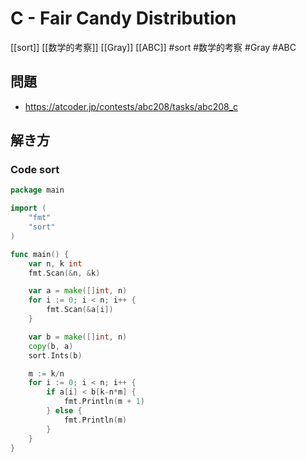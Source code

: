 # C - Fair Candy Distribution
[[sort]] [[数学的考察]] [[Gray]] [[ABC]]
#sort #数学的考察 #Gray #ABC 

## 問題
- https://atcoder.jp/contests/abc208/tasks/abc208_c

## 解き方
### Code sort
```go
package main

import (
	"fmt"
	"sort"
)

func main() {
	var n, k int
	fmt.Scan(&n, &k)

	var a = make([]int, n)
	for i := 0; i < n; i++ {
		fmt.Scan(&a[i])
	}

	var b = make([]int, n)
	copy(b, a)
	sort.Ints(b)

	m := k/n
	for i := 0; i < n; i++ {
		if a[i] < b[k-n*m] {
			fmt.Println(m + 1)
		} else {
			fmt.Println(m)
		}
	}
}
```